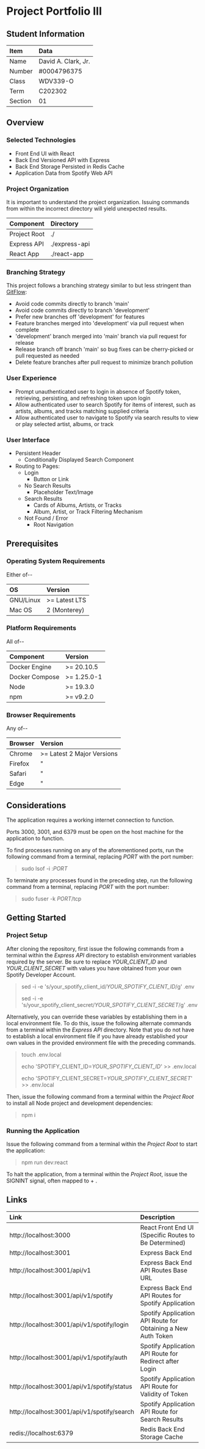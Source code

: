 # Project Portfolio III

## Student Information

| Item    | Data                |
|:--------|:--------------------|
| Name    | David A. Clark, Jr. |
| Number  | #0004796375         |
| Class   | WDV339-O            |
| Term    | C202302             |
| Section | 01                  |

## Overview

### Selected Technologies

- Front End UI with React
- Back End Versioned API with Express
- Back End Storage Persisted in Redis Cache
- Application Data from Spotify Web API

### Project Organization

It is important to understand the project organization.  Issuing commands from within the incorrect directory will yield unexpected results.

| Component    | Directory     |
|:-------------|:--------------|
| Project Root | ./            |
| Express API  | ./express-api |
| React App    | ./react-app   |

### Branching Strategy

This project follows a branching strategy similar to but less stringent than [GitFlow](https://www.atlassian.com/git/tutorials/comparing-workflows/gitflow-workflow):

- Avoid code commits directly to branch 'main'
- Avoid code commits directly to branch 'development'
- Prefer new branches off 'development' for features
- Feature branches merged into 'development' via pull request when complete
- 'development' branch merged into 'main' branch via pull request for release
- Release branch off branch 'main' so bug fixes can be cherry-picked or pull requested as needed
- Delete feature branches after pull request to minimize branch pollution

### User Experience

- Prompt unauthenticated user to login in absence of Spotify token, retrieving, persisting, and refreshing token upon login
- Allow authenticated user to search Spotify for items of interest, such as artists, albums, and tracks matching supplied criteria
- Allow authenticated user to navigate to Spotify via search results to view or play selected artist, albums, or track

### User Interface

- Persistent Header
  - Conditionally Displayed Search Component
- Routing to Pages:
  - Login
    - Button or Link
  - No Search Results
    - Placeholder Text/Image
  - Search Results
    - Cards of Albums, Artists, or Tracks
    - Album, Artist, or Track Filtering Mechanism
  - Not Found / Error
    - Root Navigation

## Prerequisites

### Operating System Requirements

Either of--

| OS        | Version       |
|:----------|:--------------|
| GNU/Linux | >= Latest LTS |
| Mac OS    | 2 (Monterey)  |

### Platform Requirements

All of--

| Component      | Version     |
|:---------------|:------------|
| Docker Engine  | >= 20.10.5  |
| Docker Compose | >= 1.25.0-1 |
| Node           | >= 19.3.0   |
| npm            | >= v9.2.0   |

### Browser Requirements

Any of--

| Browser | Version                    |
|:--------|:---------------------------|
| Chrome  | >= Latest 2 Major Versions |
| Firefox | "                          |
| Safari  | "                          |
| Edge    | "                          |

## Considerations

The application requires a working internet connection to function.

Ports 3000, 3001, and 6379 must be open on the host machine for the application to function.

To find processes running on any of the aforementioned ports, run the following command from a terminal, replacing *PORT* with the port number:

> sudo lsof -i :*PORT*

To terminate any processes found in the preceding step, run the following command from a terminal, replacing *PORT* with the port number:

> sudo fuser -k *PORT*/tcp

## Getting Started

### Project Setup

After cloning the repository, first issue the following commands from a terminal within the *Express API* directory to establish environment variables required by the server.  Be sure to replace *YOUR_CLIENT_ID* and *YOUR_CLIENT_SECRET* with values you have obtained from your own Spotify Developer Account.

> sed -i -e 's/your_spotify_client_id/*YOUR_SPOTIFY_CLIENT_ID*/g' .env
> 
> sed -i -e 's/your_spotify_client_secret/*YOUR_SPOTIFY_CLIENT_SECRET*/g' .env

Alternatively, you can override these variables by establishing them in a local environment file.  To do this, issue the following alternate commands from a terminal within the *Express API* directory.  Note that you do not have to establish a local environment file if you have already established your own values in the provided environment file with the preceding commands.

> touch .env.local
> 
> echo 'SPOTIFY_CLIENT_ID=*YOUR_SPOTIFY_CLIENT_ID*' >> .env.local
> 
> echo 'SPOTIFY_CLIENT_SECRET=*YOUR_SPOTIFY_CLIENT_SECRET*' >> .env.local

Then, issue the following command from a terminal within the *Project Root* to install all Node project and development dependencies:

> npm i

### Running the Application

Issue the following command from a terminal within the *Project Root* to start the application:

> npm run dev:react

To halt the application, from a terminal within the *Project Root*, issue the SIGNINT signal, often mapped to <Ctrl> + <c>.

## Links

| Link                                        | Description                                                  |
|:--------------------------------------------|:-------------------------------------------------------------|
| http://localhost:3000                       | React Front End UI (Specific Routes to Be Determined)        |
| http://localhost:3001                       | Express Back End                                             |
| http://localhost:3001/api/v1                | Express Back End API Routes Base URL                         |
| http://localhost:3001/api/v1/spotify        | Express Back End API Routes for Spotify Application          |
| http://localhost:3001/api/v1/spotify/login  | Spotify Application API Route for Obtaining a New Auth Token |
| http://localhost:3001/api/v1/spotify/auth   | Spotify Application API Route for Redirect after Login       |
| http://localhost:3001/api/v1/spotify/status | Spotify Application API Route for Validity of Token          |
| http://localhost:3001/api/v1/spotify/search | Spotify Application API Route for Search Results             |
| redis://localhost:6379                      | Redis Back End Storage Cache                                 |
